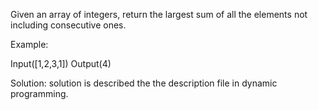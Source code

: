 Given an array of integers, return the largest sum of all the elements not including consecutive ones.

Example:

Input([1,2,3,1])
Output(4)

Solution: solution is described the the description file in dynamic programming.